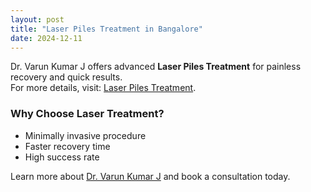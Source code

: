 ```yaml
---
layout: post
title: "Laser Piles Treatment in Bangalore"
date: 2024-12-11
---
```

Dr. Varun Kumar J offers advanced **Laser Piles Treatment** for painless recovery and quick results.  
For more details, visit: [Laser Piles Treatment](https://drvarunkumarj.com/laser-piles-treatment-in-bangalore/).

### Why Choose Laser Treatment?
- Minimally invasive procedure
- Faster recovery time
- High success rate

Learn more about [Dr. Varun Kumar J](https://drvarunkumarj.com/about/) and book a consultation today.
